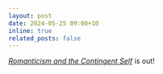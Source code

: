 ```yaml
---
layout: post
date: 2024-05-25 09:00+10
inline: true
related_posts: false
---
```

*[Romanticism and the Contingent Self](https://link.springer.com/book/9783031499586)* is out!